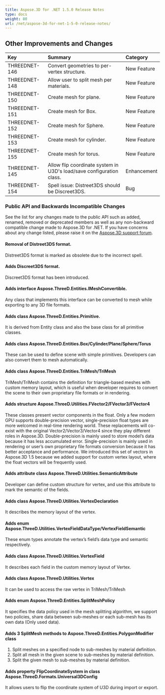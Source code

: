 ```yaml
---
title: Aspose.3D for .NET 1.5.0 Release Notes
type: docs
weight: 80
url: /net/aspose-3d-for-net-1-5-0-release-notes/
---
```


## **Other Improvements and Changes**

|**Key** |**Summary** |**Category** |
| :- | :- | :- |
|THREEDNET-146 |Convert geometries to per-vertex structure. |New Feature |
|THREEDNET-148 |Allow user to split mesh per materials. |New Feature |
|THREEDNET-150 |Create mesh for plane. |New Feature |
|THREEDNET-151 |Create mesh for Box. |New Feature |
|THREEDNET-152 |Create mesh for Sphere. |New Feature |
|THREEDNET-153 |Create mesh for cylinder. |New Feature |
|THREEDNET-155 |Create mesh for torus. |New Feature |
|THREEDNET-145 |Allow flip coordinate system in U3D's load/save configuration class. |Enhancement |
|THREEDNET-154 |Spell issue: Distreet3DS should be Discreet3DS. |Bug |
### **Public API and Backwards Incompatible Changes**
See the list for any changes made to the public API such as added, renamed, removed or deprecated members as well as any non-backward compatible change made to Aspose.3D for .NET. If you have concerns about any change listed, please raise it on the [Aspose.3D support forum](https://forum.aspose.com/c/3d/18).
#### **Removal of Distreet3DS format.**
Distreet3DS format is marked as obsolete due to the incorrect spell.
#### **Adds Discreet3DS format.**
Discreet3DS format has been introduced.
#### **Adds interface Aspose.ThreeD.Entities.IMeshConvertible.**
Any class that implements this interface can be converted to mesh while exporting to any 3D file formats.
#### **Adds class Aspose.ThreeD.Entities.Primitive.**
It is derived from Entity class and also the base class for all primitive classes.
#### **Adds class Aspose.ThreeD.Entities.Box/Cylinder/Plane/Sphere/Torus**
These can be used to define scene with simple primitives. Developers can also convert them to mesh automatically.
#### **Adds class Aspose.ThreeD.Entities.TriMesh/TriMesh<T>**
TriMesh/TriMesh<T> contains the definition for triangle-based meshes with custom memory layout, which is useful when developer requires to convert the scene to their own proprietary file formats or in rendering.
#### **Adds structure Aspose.ThreeD.Utilities.FVector2/FVector3/FVector4**
These classes present vector components in the float. Only a few modern GPU supports double-precision vector, single-precision float types are more welcomed in real-time rendering world. These replacements will co-exist with the original Vector2/Vector3/Vector4 since they play different roles in Aspose.3D. Double-precision is mainly used to store model’s data because it has less accumulated error. Single-precision is mainly used in rendering or user’s own proprietary file formats conversion because it has better acceptance and performance. We introduced this set of vectors in Aspose.3D 1.5 because we added support for custom vertex layout, where the float vectors will be frequently used.
#### **Adds attribute class Aspose.ThreeD.Utilities.SemanticAttribute**
Developer can define custom structure for vertex, and use this attribute to mark the semantic of the fields.
#### **Adds class Aspose.ThreeD.Utilities.VertexDeclaration**
It describes the memory layout of the vertex.
#### **Adds enum Aspose.ThreeD.Utilities.VertexFieldDataType/VertexFieldSemantic**
These enum types annotate the vertex’s field’s data type and semantic respectively.
#### **Adds class Aspose.ThreeD.Utilities.VertexField**
It describes each field in the custom memory layout of Vertex.
#### **Adds class Aspose.ThreeD.Utilities.Vertex**
It can be used to access the raw vertex in TriMesh/TriMesh<T>
#### **Adds enum Aspose.ThreeD.Entities.SplitMeshPolicy**
It specifies the data policy used in the mesh splitting algorithm, we support two policies, share data between sub-meshes or each sub-mesh has its own data (Only used data).
#### **Adds 3 SplitMesh methods to Aspose.ThreeD.Entities.PolygonModifier class**
1. Split meshes on a specified node to sub-meshes by material definition.
1. Split all mesh in the given scene to sub-meshes by material definition.
1. Split the given mesh to sub-meshes by material definition.
#### **Adds property FlipCoordinateSystem in class Aspose.ThreeD.Formats.Universal3DConfig**
It allows users to flip the coordinate system of U3D during import or export.

